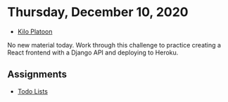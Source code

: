 # Thursday, December 10, 2020

* [Kilo Platoon](https://www.youtube.com/playlist?list=PLu0CiQ7bzwESaHc5FZKQfh6KyOh_0OEtG)

No new material today. Work through this challenge to practice creating a React frontend with a Django API and deploying to Heroku.

## Assignments
- [Todo Lists](https://github.com/mikeplatoon/to-do-lists)
